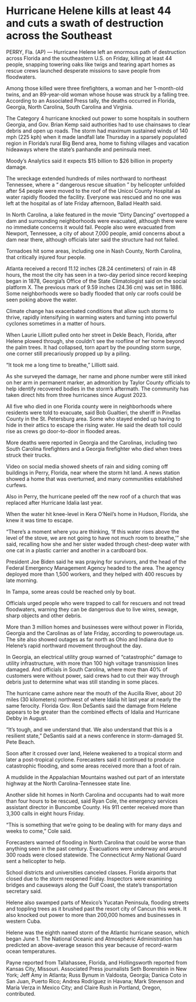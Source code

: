 # Hurricane Helene kills at least 44 and cuts a swath of destruction across the Southeast

PERRY, Fla. (AP) — Hurricane Helene left an enormous path of destruction across Florida and the southeastern U.S. on Friday, killing at least 44 people, snapping towering oaks like twigs and tearing apart homes as rescue crews launched desperate missions to save people from floodwaters.

Among those killed were three firefighters, a woman and her 1-month-old twins, and an 89-year-old woman whose house was struck by a falling tree. According to an Associated Press tally, the deaths occurred in Florida, Georgia, North Carolina, South Carolina and Virginia.

The Category 4 hurricane knocked out power to some hospitals in southern Georgia, and Gov. Brian Kemp said authorities had to use chainsaws to clear debris and open up roads. The storm had maximum sustained winds of 140 mph (225 kph) when it made landfall late Thursday in a sparsely populated region in Florida’s rural Big Bend area, home to fishing villages and vacation hideaways where the state’s panhandle and peninsula meet.

Moody’s Analytics said it expects $15 billion to $26 billion in property damage.

The wreckage extended hundreds of miles northward to northeast Tennessee, where a “ dangerous rescue situation ” by helicopter unfolded after 54 people were moved to the roof of the Unicoi County Hospital as water rapidly flooded the facility. Everyone was rescued and no one was left at the hospital as of late Friday afternoon, Ballad Health said.


In North Carolina, a lake featured in the movie “Dirty Dancing” overtopped a dam and surrounding neighborhoods were evacuated, although there were no immediate concerns it would fail. People also were evacuated from Newport, Tennessee, a city of about 7,000 people, amid concerns about a dam near there, although officials later said the structure had not failed.

Tornadoes hit some areas, including one in Nash County, North Carolina, that critically injured four people.

Atlanta received a record 11.12 inches (28.24 centimeters) of rain in 48 hours, the most the city has seen in a two-day period since record keeping began in 1878, Georgia’s Office of the State Climatologist said on the social platform X. The previous mark of 9.59 inches (24.36 cm) was set in 1886. Some neighborhoods were so badly flooded that only car roofs could be seen poking above the water.

Climate change has exacerbated conditions that allow such storms to thrive, rapidly intensifying in warming waters and turning into powerful cyclones sometimes in a matter of hours.

When Laurie Lilliott pulled onto her street in Dekle Beach, Florida, after Helene plowed through, she couldn’t see the roofline of her home beyond the palm trees. It had collapsed, torn apart by the pounding storm surge, one corner still precariously propped up by a piling.

“It took me a long time to breathe,” Lilliott said.

As she surveyed the damage, her name and phone number were still inked on her arm in permanent marker, an admonition by Taylor County officials to help identify recovered bodies in the storm’s aftermath. The community has taken direct hits from three hurricanes since August 2023.

All five who died in one Florida county were in neighborhoods where residents were told to evacuate, said Bob Gualtieri, the sheriff in Pinellas County in the St. Petersburg area. Some who stayed ended up having to hide in their attics to escape the rising water. He said the death toll could rise as crews go door-to-door in flooded areas.

More deaths were reported in Georgia and the Carolinas, including two South Carolina firefighters and a Georgia firefighter who died when trees struck their trucks.

Video on social media showed sheets of rain and siding coming off buildings in Perry, Florida, near where the storm hit land. A news station showed a home that was overturned, and many communities established curfews.

Also in Perry, the hurricane peeled off the new roof of a church that was replaced after Hurricane Idalia last year.

When the water hit knee-level in Kera O’Neil’s home in Hudson, Florida, she knew it was time to escape.

“There’s a moment where you are thinking, ‘If this water rises above the level of the stove, we are not going to have not much room to breathe,’” she said, recalling how she and her sister waded through chest-deep water with one cat in a plastic carrier and another in a cardboard box.

President Joe Biden said he was praying for survivors, and the head of the Federal Emergency Management Agency headed to the area. The agency deployed more than 1,500 workers, and they helped with 400 rescues by late morning.

In Tampa, some areas could be reached only by boat.

Officials urged people who were trapped to call for rescuers and not tread floodwaters, warning they can be dangerous due to live wires, sewage, sharp objects and other debris.

More than 3 million homes and businesses were without power in Florida, Georgia and the Carolinas as of late Friday, according to poweroutage.us. The site also showed outages as far north as Ohio and Indiana due to Helene’s rapid northward movement throughout the day.

In Georgia, an electrical utility group warned of “catastrophic” damage to utility infrastructure, with more than 100 high voltage transmission lines damaged. And officials in South Carolina, where more than 40% of customers were without power, said crews had to cut their way through debris just to determine what was still standing in some places.

The hurricane came ashore near the mouth of the Aucilla River, about 20 miles (30 kilometers) northwest of where Idalia hit last year at nearly the same ferocity. Florida Gov. Ron DeSantis said the damage from Helene appears to be greater than the combined effects of Idalia and Hurricane Debby in August.

“It’s tough, and we understand that. We also understand that this is a resilient state,” DeSantis said at a news conference in storm-damaged St. Pete Beach.

Soon after it crossed over land, Helene weakened to a tropical storm and later a post-tropical cyclone. Forecasters said it continued to produce catastrophic flooding, and some areas received more than a foot of rain.

A mudslide in the Appalachian Mountains washed out part of an interstate highway at the North Carolina-Tennessee state line.

Another slide hit homes in North Carolina and occupants had to wait more than four hours to be rescued, said Ryan Cole, the emergency services assistant director in Buncombe County. His 911 center received more than 3,300 calls in eight hours Friday.

“This is something that we’re going to be dealing with for many days and weeks to come,” Cole said.

Forecasters warned of flooding in North Carolina that could be worse than anything seen in the past century. Evacuations were underway and around 300 roads were closed statewide. The Connecticut Army National Guard sent a helicopter to help.

School districts and universities canceled classes. Florida airports that closed due to the storm reopened Friday. Inspectors were examining bridges and causeways along the Gulf Coast, the state’s transportation secretary said.

Helene also swamped parts of Mexico’s Yucatan Peninsula, flooding streets and toppling trees as it brushed past the resort city of Cancun this week. It also knocked out power to more than 200,000 homes and businesses in western Cuba.

Helene was the eighth named storm of the Atlantic hurricane season, which began June 1. The National Oceanic and Atmospheric Administration has predicted an above-average season this year because of record-warm ocean temperatures.

Payne reported from Tallahassee, Florida, and Hollingsworth reported from Kansas City, Missouri. Associated Press journalists Seth Borenstein in New York; Jeff Amy in Atlanta; Russ Bynum in Valdosta, Georgia; Danica Coto in San Juan, Puerto Rico; Andrea Rodríguez in Havana; Mark Stevenson and María Verza in Mexico City; and Claire Rush in Portland, Oregon, contributed.
